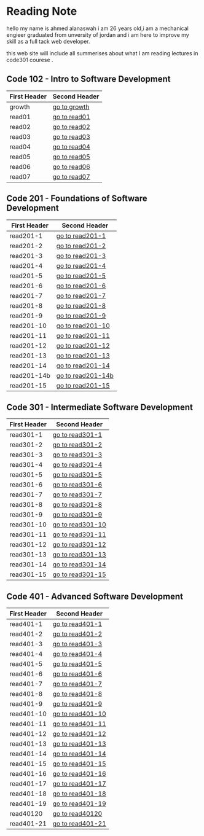 # Reading Note

hello my name is ahmed alanaswah i am 26 years old,i am a mechanical engieer graduated from unversity of jordan and i am here to improve my skill as a full tack web developer.

this web site will include all summerises about what I am reading lectures in code301 courese .

## Code 102 - Intro to Software Development

| First Header | Second Header                                                        |
| ------------ | -------------------------------------------------------------------- |
| growth       | [go to growth](https://ahmed-alanaswah.github.io/Read-Notes/growth)  |
| read01       | [go to read01](https://ahmed-alanaswah.github.io/Read-Notes/read-01) |
| read02       | [go to read02](https://ahmed-alanaswah.github.io/Read-Notes/read02)  |
| read03       | [go to read03](https://ahmed-alanaswah.github.io/Read-Notes/read03)  |
| read04       | [go to read04](https://ahmed-alanaswah.github.io/Read-Notes/read04)  |
| read05       | [go to read05](https://ahmed-alanaswah.github.io/Read-Notes/read05)  |
| read06       | [go to read06](https://ahmed-alanaswah.github.io/Read-Notes/read06)  |
| read07       | [go to read07](https://ahmed-alanaswah.github.io/Read-Notes/read07)  |

## Code 201 - Foundations of Software Development

| First Header | Second Header                                                                 |
| ------------ | ----------------------------------------------------------------------------- |
| read201-1    | [go to read201-1](https://ahmed-alanaswah.github.io/Read-Notes/read201-1)     |
| read201-2    | [go to read201-2](https://ahmed-alanaswah.github.io/Read-Notes/read201-2)     |
| read201-3    | [go to read201-3](https://ahmed-alanaswah.github.io/Read-Notes/read201-3)     |
| read201-4    | [go to read201-4](https://ahmed-alanaswah.github.io/Read-Notes/read201-4)     |
| read201-5    | [go to read201-5](https://ahmed-alanaswah.github.io/Read-Notes/read201-5)     |
| read201-6    | [go to read201-6](https://ahmed-alanaswah.github.io/Read-Notes/read201-6)     |
| read201-7    | [go to read201-7](https://ahmed-alanaswah.github.io/Read-Notes/read201-7)     |
| read201-8    | [go to read201-8](https://ahmed-alanaswah.github.io/Read-Notes/read201-8)     |
| read201-9    | [go to read201-9](https://ahmed-alanaswah.github.io/Read-Notes/read201-9)     |
| read201-10   | [go to read201-10](https://ahmed-alanaswah.github.io/Read-Notes/read201-10)   |
| read201-11   | [go to read201-11](https://ahmed-alanaswah.github.io/Read-Notes/read201-11)   |
| read201-12   | [go to read201-12](https://ahmed-alanaswah.github.io/Read-Notes/read201-12)   |
| read201-13   | [go to read201-13](https://ahmed-alanaswah.github.io/Read-Notes/read201-13)   |
| read201-14   | [go to read201-14](https://ahmed-alanaswah.github.io/Read-Notes/read201-14)   |
| read201-14b  | [go to read201-14b](https://ahmed-alanaswah.github.io/Read-Notes/read201-14b) |
| read201-15   | [go to read201-15](https://ahmed-alanaswah.github.io/Read-Notes/read201-15)   |

## Code 301 - Intermediate Software Development

| First Header | Second Header                                                               |
| ------------ | --------------------------------------------------------------------------- |
| read301-1    | [go to read301-1](https://ahmed-alanaswah.github.io/Read-Notes/read301-1)   |
| read301-2    | [go to read301-2](https://ahmed-alanaswah.github.io/Read-Notes/read301-2)   |
| read301-3    | [go to read301-3](https://ahmed-alanaswah.github.io/Read-Notes/read301-3)   |
| read301-4    | [go to read301-4](https://ahmed-alanaswah.github.io/Read-Notes/read301-4)   |
| read301-5    | [go to read301-5](https://ahmed-alanaswah.github.io/Read-Notes/read301-5)   |
| read301-6    | [go to read301-6](https://ahmed-alanaswah.github.io/Read-Notes/read301-6)   |
| read301-7    | [go to read301-7](https://ahmed-alanaswah.github.io/Read-Notes/read301-7)   |
| read301-8    | [go to read301-8](https://ahmed-alanaswah.github.io/Read-Notes/read301-8)   |
| read301-9    | [go to read301-9](https://ahmed-alanaswah.github.io/Read-Notes/read301-9)   |
| read301-10   | [go to read301-10](https://ahmed-alanaswah.github.io/Read-Notes/read301-10) |
| read301-11   | [go to read301-11](https://ahmed-alanaswah.github.io/Read-Notes/read301-11) |
| read301-12   | [go to read301-12](https://ahmed-alanaswah.github.io/Read-Notes/read301-12) |
| read301-13   | [go to read301-13](https://ahmed-alanaswah.github.io/Read-Notes/read301-13) |
| read301-14   | [go to read301-14](https://ahmed-alanaswah.github.io/Read-Notes/read301-14) |
| read301-15   | [go to read301-15](https://ahmed-alanaswah.github.io/Read-Notes/read301-15) |

## Code 401 - Advanced Software Development

| First Header | Second Header                                                               |
| ------------ | --------------------------------------------------------------------------- |
| read401-1    | [go to read401-1](https://ahmed-alanaswah.github.io/Read-Notes/read401-1)   |
| read401-2    | [go to read401-2](https://ahmed-alanaswah.github.io/Read-Notes/read401-2)   |
| read401-3    | [go to read401-3](https://ahmed-alanaswah.github.io/Read-Notes/read401-3)   |
| read401-4    | [go to read401-4](https://ahmed-alanaswah.github.io/Read-Notes/read401-4)   |
| read401-5    | [go to read401-5](https://ahmed-alanaswah.github.io/Read-Notes/read401-5)   |
| read401-6    | [go to read401-6](https://ahmed-alanaswah.github.io/Read-Notes/read401-6)   |
| read401-7    | [go to read401-7](https://ahmed-alanaswah.github.io/Read-Notes/read401-7)   |
| read401-8    | [go to read401-8](https://ahmed-alanaswah.github.io/Read-Notes/read4018)    |
| read401-9    | [go to read401-9](https://ahmed-alanaswah.github.io/Read-Notes/read4019)    |
| read401-10   | [go to read401-10](https://ahmed-alanaswah.github.io/Read-Notes/read401-10) |
| read401-11   | [go to read401-11](https://ahmed-alanaswah.github.io/Read-Notes/read401-11) |
| read401-12   | [go to read401-12](https://ahmed-alanaswah.github.io/Read-Notes/read40112)  |
| read401-13   | [go to read401-13](https://ahmed-alanaswah.github.io/Read-Notes/read401-13) |
| read401-14   | [go to read401-14](https://ahmed-alanaswah.github.io/Read-Notes/read401-14) |
| read401-15   | [go to read401-15](https://ahmed-alanaswah.github.io/Read-Notes/read401-15) |
| read401-16   | [go to read401-16](https://ahmed-alanaswah.github.io/Read-Notes/read401-16) |
| read401-17   | [go to read401-17](https://ahmed-alanaswah.github.io/Read-Notes/read401-17) |
| read401-18   | [go to read401-18](https://ahmed-alanaswah.github.io/Read-Notes/read401-18) |
| read401-19   | [go to read401-19](https://ahmed-alanaswah.github.io/Read-Notes/read401-19) |
| read40120    | [go to read40120](https://ahmed-alanaswah.github.io/Read-Notes/read40120)   |
| read401-21   | [go to read401-21](https://ahmed-alanaswah.github.io/Read-Notes/read401-21) |
